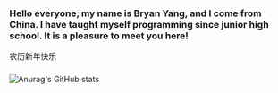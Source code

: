 ### Hello everyone, my name is Bryan Yang, and I come from China. I have taught myself programming since junior high school. It is a pleasure to meet you here!
农历新年快乐
### 
![Anurag's GitHub stats](https://github-readme-stats.vercel.app/api?username=DaZuiZui&count_private=true)
 
